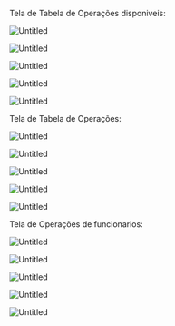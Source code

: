 Tela de Tabela de Operações disponiveis:

![Untitled](<../images/operacoesDescricoes%20(1).png>)

![Untitled](<../images/operacoesDescricoes%20(2).png>)

![Untitled](<../images/operacoesDescricoes%20(3).png>)

![Untitled](<../images/operacoesDescricoes%20(4).png>)

![Untitled](<../images/operacoesDescricoes%20(5).png>)

Tela de Tabela de Operações:

![Untitled](<../images/Operacoes%20(1).png>)

![Untitled](<../images/Operacoes%20(2).png>)

![Untitled](<../images/Operacoes%20(3).png>)

![Untitled](<../images/Operacoes%20(4).png>)

![Untitled](<../images/Operacoes%20(5).png>)

Tela de Operações de funcionarios:

![Untitled](<../images/operacoesFuncionario%20(1).png>)

![Untitled](<../images/operacoesFuncionario%20(2).png>)

![Untitled](<../images/operacoesFuncionario%20(3).png>)

![Untitled](<../images/operacoesFuncionario%20(4).png>)

![Untitled](<../images/operacoesFuncionario%20(5).png>)
